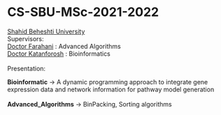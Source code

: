 <h1>CS-SBU-MSc-2021-2022</h1>
<a href="https://www.sbu.ac.ir/">Shahid Beheshti University</a>
<br>
Supervisors:
<br>
<a href="https://scholar.google.com/citations?user=N4TgzzoAAAAJ&hl=en">Doctor Farahani</a> : Advanced Algorithms
<br>
<a href="https://scholar.google.com/citations?hl=en&user=Z_z5rwcAAAAJ&view_op=list_works&alert_preview_top_rm=2&citft=1&citft=2&citft=3&email_for_op=iammahdirostami1997%40gmail.com&authuser=1&sortby=pubdate">Doctor Katanforosh</a> : Bioinformatics
<br>
<br>
Presentation:

<b>Bioinformatic</b> -> A dynamic programming approach to integrate gene expression data and network information for pathway model generation<br>
<br>
<b>Advanced_Algorithms</b> -> BinPacking, Sorting algorithms
<br>

